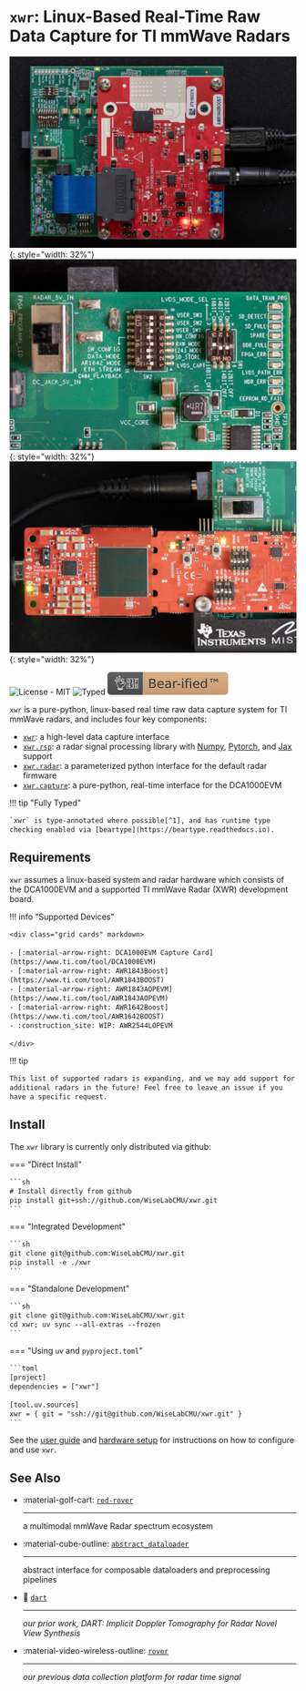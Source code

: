 # `xwr`: Linux-Based Real-Time Raw Data Capture for TI mmWave Radars

![AWR1642Boost](images/awr1642boost.jpg){: style="width: 32%"}
![DCA1000EVM](images/dca1000evm.jpg){: style="width: 32%"}
![AWR1843Boost](images/awr1843aopevm-inset.jpg){: style="width: 32%"}

![License - MIT](https://img.shields.io/badge/license-MIT-green)
![Typed](https://img.shields.io/badge/types-typed-brightgreen)
[![bear-ified](https://raw.githubusercontent.com/beartype/beartype-assets/main/badge/bear-ified.svg)](https://beartype.readthedocs.io)

`xwr` is a pure-python, linux-based real time raw data capture system for TI mmWave radars, and includes four key components:

<div class="grid cards" markdown>

- [`xwr`](system.md): a high-level data capture interface
- [`xwr.rsp`](rsp/rsp.md): a radar signal processing library with [Numpy](rsp/numpy.md), [Pytorch](rsp/torch.md), and [Jax](rsp/jax.md) support
- [`xwr.radar`](radar/api.md): a parameterized python interface for the default radar firmware
- [`xwr.capture`](dca/api.md): a pure-python, real-time interface for the DCA1000EVM

</div>

!!! tip "Fully Typed"

    `xwr` is type-annotated where possible[^1], and has runtime type checking enabled via [beartype](https://beartype.readthedocs.io).

[^1]: You can check the type-completeness of `xwr` with `pyright ./src --verifytypes xwr --ignoreexternal`; the vast majority of remaining untyped (partially typed) code comes from numerical arrays, which currently cannot be statically type checked, beyond verifying their backend (e.g., `np.ndarray`, `torch.Tensor`, or `jax.Array`). As of time of writing, `xwr` nevertheless has a 90.6% type completeness score!

## Requirements

`xwr` assumes a linux-based system and radar hardware which consists of the DCA1000EVM and a supported TI mmWave Radar (XWR) development board.

!!! info "Supported Devices"

    <div class="grid cards" markdown>

    - [:material-arrow-right: DCA1000EVM Capture Card](https://www.ti.com/tool/DCA1000EVM)
    - [:material-arrow-right: AWR1843Boost](https://www.ti.com/tool/AWR1843BOOST)
    - [:material-arrow-right: AWR1843AOPEVM](https://www.ti.com/tool/AWR1843AOPEVM)
    - [:material-arrow-right: AWR1642Boost](https://www.ti.com/tool/AWR1642BOOST)
    - :construction_site: WIP: AWR2544LOPEVM

    </div>

!!! tip

    This list of supported radars is expanding, and we may add support for additional radars in the future! Feel free to leave an issue if you have a specific request.

## Install

The `xwr` library is currently only distributed via github:

=== "Direct Install"

    ```sh
    # Install directly from github
    pip install git+ssh://github.com/WiseLabCMU/xwr.git
    ```

=== "Integrated Development"

    ```sh
    git clone git@github.com:WiseLabCMU/xwr.git
    pip install -e ./xwr
    ```

=== "Standalone Development"

    ```sh
    git clone git@github.com:WiseLabCMU/xwr.git
    cd xwr; uv sync --all-extras --frozen
    ```

=== "Using `uv` and `pyproject.toml`"

    ```toml
    [project]
    dependencies = ["xwr"]

    [tool.uv.sources]
    xwr = { git = "ssh://git@github.com/WiseLabCMU/xwr.git" }
    ```

See the [user guide](usage.md) and [hardware setup](setup.md) for instructions on how to configure and use `xwr`.

## See Also

<div class="grid cards" markdown>

- :material-golf-cart: [`red-rover`](https://wiselabcmu.github.io/red-rover/)

    ---

    a multimodal mmWave Radar spectrum ecosystem

- :material-cube-outline: [`abstract_dataloader`](https://wiselabcmu.github.io/abstract-dataloader/)

    ---

    abstract interface for composable dataloaders and preprocessing pipelines

- :dart: [`dart`](https://wiselabcmu.github.io/dart/)

    ---

    *our prior work, DART: Implicit Doppler Tomography for Radar Novel View Synthesis*

- :material-video-wireless-outline: [`rover`](https://github.com/wiseLabCMU/rover)

    ---

    *our previous data collection platform for radar time signal*

</div>

